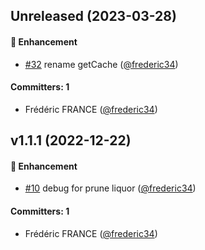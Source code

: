 
## Unreleased (2023-03-28)

#### :rocket: Enhancement
* [#32](https://github.com/Net-Logic/dolibarr_module_prune/pull/32) rename getCache ([@frederic34](https://github.com/frederic34))

#### Committers: 1
- Frédéric FRANCE ([@frederic34](https://github.com/frederic34))


## v1.1.1 (2022-12-22)

#### :rocket: Enhancement
* [#10](https://github.com/Net-Logic/dolibarr_module_prune/pull/10) debug for prune liquor ([@frederic34](https://github.com/frederic34))

#### Committers: 1
- Frédéric FRANCE ([@frederic34](https://github.com/frederic34))
